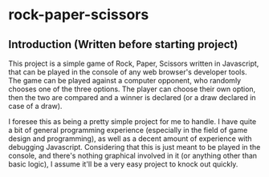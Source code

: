# rock-paper-scissors
## Introduction (Written before starting project)
This project is a simple game of Rock, Paper, Scissors written in Javascript, that can be played in the console of any web browser's developer tools. The game can be played against a computer opponent, who randomly chooses one of the three options. The player can choose their own option, then the two are compared and a winner is declared (or a draw declared in case of a draw).

I foresee this as being a pretty simple project for me to handle. I have quite a bit of general programming experience (especially in the field of game design and programming), as well as a decent amount of experience with debugging Javascript. Considering that this is just meant to be played in the console, and there's nothing graphical involved in it (or anything other than basic logic), I assume it'll be a very easy project to knock out quickly.
